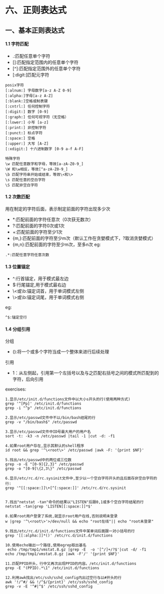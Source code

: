 
# 六、正则表达式

## 一、基本正则表达式

#### 1.1 字符匹配

* .:匹配任意单个字符
* []:匹配指定范围内的任意单个字符
* \[^]:匹配指定范围外的任意单个字符
* [:digit:]匹配元字符

```
posix字符
[:alnum:] 字母数字[a-z A-Z 0-9]
[:alpha:]字母[a-z A-Z]
[:blank:]空格或制表键
[:cntrl:] 任何控制字符
[:digit:] 数字 [0-9]
[:graph:] 任何可视字符（无空格）
[:lower:] 小写 [a-z]
[:print:] 非控制字符
[:punct:] 标点字符
[:space:] 空格
[:upper:] 大写 [A-Z]
[:xdigit:] 十六进制数字 [0-9 a-f A-F]
```
```
特殊字符
\w 匹配任意数字和字母，等效[a-zA-Z0-9_]
\W 和\w相反，等效[^a-zA-Z0-9_]
\b 匹配字符串开始或结束，等效\<和\>
\s 匹配任意的空白字符
\S 匹配非空白字符
```


#### 1.2 次数匹配

用在制定的字符后面，表示制定前面的字符出现多少次
* \*:匹配前面的字符任意次（0次获无数次）
* \?:匹配前面的字符0次或1次
* \+:匹配前面的字符至少1次
* {m\,}:匹配前面的字符至少m次（默认工作在贪婪模式下，?取消贪婪模式）
* {m,n}:匹配前面的字符至少m次，至多n次
eg:

```
.*:匹配任意字符任意次数
```

#### 1.3 位置锚定

* ^:行首锚定，用于模式最左边
* $:行尾锚定,用于模式最右边
* \\<或\b:锚定词首，用于单词模式左侧
* \\>或\b:锚定词尾，用于单词模式右侧



eg:

```
^$:锚定空行
```

#### 1.4 分组引用

分组
* \(\):将一个或多个字符当成一个整体来进行后续处理

引用
* 1：从左侧起，引用第一个左括号以及与之匹配右括号之间的模式所匹配到的字符，后向引用


exercises:

```
1.显示/etc/init.d/functions文件中以大小s开头的行(使用两种方式)
grep '^[Pp]' /etc/init.d/functions
grep -i "^p" /etc/init.d/functions

2.显示/etc/passwd文件中不以/bin/bash结尾的行
grep -v "/bin/bash$" /etc/passwd

3.显示/etc/passwd文件中ID号最大用户的用户名
sort -t: -k3 -n /etc/passwd |tail -1 |cut -d: -f1

4.如果root用户存在,显示其默认的shell程序
id root && grep '^\<root\>' /etc/passwd |awk -F: '{print $NF}'

5.找出/etc/passwd中的两位或三位数
grep -o -E "[0-9]{2,3}" /etc/passwd
grep -o "[0-9]\{2,3\}" /etc/passwd

6.显示/etc/rc.d/rc.sysinit文件中,至少以一个空白字符开头的且后面存非空白字符的行:
grep '^[[:space:]]\+[^[:space:]]' /etc/rc.d/rc.sysinit


7.找出"netstat -tan"命令的结果以"LISTEN"后跟0,1或多个空白字符结尾的行
netstat -tan|grep 'LISTEN[[:space:]]*$'

8.如果root用户登录了系统,就显示root用户在线,否则说明未登录
w |grep '^\<root\>'>/dev/null && echo "root在线"|| echo "root未登录"

9.找出/etc/rc.d/init.d/functions文件中某单词后面跟一对小括号的行
grep '[[:alpha:]]*()' /etc/rc.d/init.d/functions

10.使用echo输出一个路径,使用egrep取出基名
 echo /tmp/tmp1/vmstat.8.gz |grep -E  -o '[^/]+/?$'|cut -d/ -f1
echo /tmp/tmp1/vmstat.8.gz |awk -F'/' '{print $NF}'

11.匹配PPID开头，行中又再次出现PPID的内容。/etc/init.d/functions
grep -E "(PPID).*\1" /etc/init.d/functions

12.利用awk找出/etc/ssh/sshd_config内出过空行与以#开头的行
awk '!/^#/ && !/^$/{print}' /etc/ssh/sshd_config
grep -v -E '^#|^$' /etc/ssh/sshd_config


```
